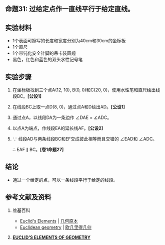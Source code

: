 ## 命题31: 过给定点作一直线平行于给定直线。 

## 实验材料

- 1个表面可擦写的长度和宽度分别为40cm和30cm的坐标板
- 1个直尺
- 1个带钝化安全针脚的吊卡装圆规
- 黑色，红色和蓝色的双头水性记号笔

## 实验步骤

1. 在坐标板找到三个点A(12, 10), B(0, 0)和C(20, 0)，使用水性笔和直尺绘出线段BC。**[公设1]**

2. 在线段BC上取一点D(8, 0)，通过点A和D绘出AD。**[公设1]**

3. 通过点A，以线段DA为一条边作 ∠DAE = ∠ADC。

4. 以点A为端点，作线段EA的延长线AF。**[公设2]**

5. ∵ 线段AD与两条线段BC和EF交成彼此相等而且交错的 ∠EAD和 ∠ADC。

   ∴ EAF ∥ BC。**[卷1命题27]**

## 结论

- 通过一个给定的点，可以一条线段平行于给定的线段。

## 参考文献及资料

1. 维基百科
	- [Euclid's Elements](https://en.wikipedia.org/wiki/Euclid%27s_Elements) | [几何原本](https://zh.wikipedia.org/wiki/%E5%87%A0%E4%BD%95%E5%8E%9F%E6%9C%AC) 
	- [Euclidean geometry](https://en.wikipedia.org/wiki/Euclidean_geometry) | [欧几里得几何](https://zh.wikipedia.org/wiki/%E6%AC%A7%E5%87%A0%E9%87%8C%E5%BE%97%E5%87%A0%E4%BD%95) 

2. [**EUCLID’S ELEMENTS OF GEOMETRY**](https://farside.ph.utexas.edu/books/Euclid/Elements.pdf) 



